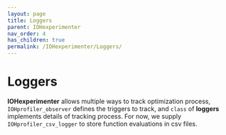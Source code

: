 ```yaml
---
layout: page
title: Loggers
parent: IOHexperimenter
nav_order: 4
has_children: true
permalink: /IOHexperimenter/Loggers/
--- 
```


Loggers
=======================

__IOHexperimenter__ allows multiple ways to track optimization process, `IOHprofiler_observer` defines the triggers to track, and `class` of __loggers__ implements details of tracking process. For now, we supply `IOHprofiler_csv_logger` to store function evaluations in csv files.